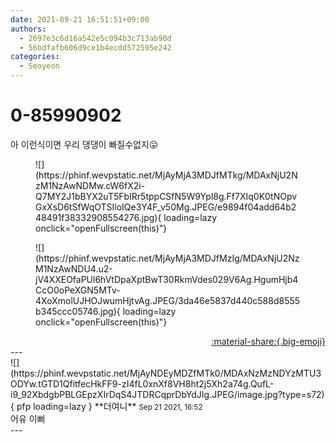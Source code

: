 ```yaml
---
date: 2021-09-21 16:51:51+09:00
authors:
  - 2697e3c6d16a542e5c094b3c713ab90d
  - 56bdfafb606d9ce1b4ecdd572595e242
categories:
  - Seoyeon
---
```


# 0-85990902

<div class="post-container" markdown="1">
<div class="content-container md-sidebar__scrollwrap" markdown="1">

아 이런식이면 우리 댕댕이 빠질수없지😛
<figure markdown="1">
![](https://phinf.wevpstatic.net/MjAyMjA3MDJfMTkg/MDAxNjU2NzM1NzAwNDMw.cW6fX2i-Q7MY2J1bBYX2uT5FbIRr5tppCSfN5W9Ypl8g.Ff7XIq0K0tNOpvGxXsD6tSfWqOTSIloIQe3Y4F_v50Mg.JPEG/e9894f04add64b248491f38332908554276.jpg){ loading=lazy onclick="openFullscreen(this)"}
</figure>

<figure markdown="1">
![](https://phinf.wevpstatic.net/MjAyMjA3MDJfMzIg/MDAxNjU2NzM1NzAwNDU4.u2-jV4XXEOfaPUl6hVtDpaXptBwT30RkmVdes029V6Ag.HgumHjb4CcO0oPeXGN5MTv-4XoXmolUJHOJwumHjtvAg.JPEG/3da46e5837d440c588d8555b345ccc05746.jpg){ loading=lazy onclick="openFullscreen(this)"}
</figure>


</div>
</div>

<div style="text-align: right;" markdown="1">
<a href="https://weverse.io/fromis9/fanpost/0-85990902" style="text-align: right;">:material-share:{.big-emoji}</a>
</div>
---

<div class="comments-container md-sidebar__scrollwrap" markdown="1">
<div class="comment" markdown="1">
<div class='id-container' markdown="1">
![](https://phinf.wevpstatic.net/MjAyNDEyMDZfMTk0/MDAxNzMzNDYzMTU3ODYw.tGTD1QfitfecHkFF9-zI4fL0xnXf8VH8ht2j5Xh2a74g.QufL-i9_92XbdgbPBLGEpzXIrDqS4JTDRCqprDbYdJIg.JPEG/image.jpg?type=s72){ pfp loading=lazy }
**<span class="artist">더여니</span>** <small>Sep 21 2021, 16:52</small><br>
</div>
<div class='comment-body' markdown="1">
어유 이뻐
</div>
</div>
</div>
---
